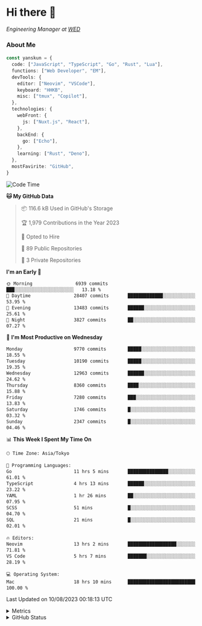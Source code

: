 # Hi there&nbsp;:wave:

<!-- ![Alt text](https://spotify-recently-played-readme.vercel.app/api?user=31kynbuubkiu3r4qh4hjuaglhfay) -->

_Engineering Manager at [WED](https://github.com/wedinc)_

### About Me

```ts
const yanskun = {
  code: ["JavaScript", "TypeScript", "Go", "Rust", "Lua"],
  functions: ["Web Developer", "EM"],
  devTools: {
    editor: ["Neovim", "VSCode"],
    keyboard: "HHKB",
    misc: ["tmux", "Copilot"],
  },
  technologies: {
    webFront: {
      js: ["Nuxt.js", "React"],
    },
    backEnd: {
      go: ["Echo"],
    },
    learning: ["Rust", "Deno"],
  },
  mostFavirite: "GitHub",
}
```

<!--START_SECTION:waka-->
![Code Time](http://img.shields.io/badge/Code%20Time-424%20hrs%2046%20mins-blue)

**🐱 My GitHub Data** 

> 📦 116.6 kB Used in GitHub's Storage 
 > 
> 🏆 1,979 Contributions in the Year 2023
 > 
> 💼 Opted to Hire
 > 
> 📜 89 Public Repositories 
 > 
> 🔑 3 Private Repositories 
 > 
**I'm an Early 🐤** 

```text
🌞 Morning                6939 commits        ███░░░░░░░░░░░░░░░░░░░░░░   13.18 % 
🌆 Daytime                28407 commits       █████████████░░░░░░░░░░░░   53.95 % 
🌃 Evening                13483 commits       ██████░░░░░░░░░░░░░░░░░░░   25.61 % 
🌙 Night                  3827 commits        ██░░░░░░░░░░░░░░░░░░░░░░░   07.27 % 
```
📅 **I'm Most Productive on Wednesday** 

```text
Monday                   9770 commits        █████░░░░░░░░░░░░░░░░░░░░   18.55 % 
Tuesday                  10190 commits       █████░░░░░░░░░░░░░░░░░░░░   19.35 % 
Wednesday                12963 commits       ██████░░░░░░░░░░░░░░░░░░░   24.62 % 
Thursday                 8360 commits        ████░░░░░░░░░░░░░░░░░░░░░   15.88 % 
Friday                   7280 commits        ███░░░░░░░░░░░░░░░░░░░░░░   13.83 % 
Saturday                 1746 commits        █░░░░░░░░░░░░░░░░░░░░░░░░   03.32 % 
Sunday                   2347 commits        █░░░░░░░░░░░░░░░░░░░░░░░░   04.46 % 
```


📊 **This Week I Spent My Time On** 

```text
🕑︎ Time Zone: Asia/Tokyo

💬 Programming Languages: 
Go                       11 hrs 5 mins       ███████████████░░░░░░░░░░   61.01 % 
TypeScript               4 hrs 13 mins       ██████░░░░░░░░░░░░░░░░░░░   23.22 % 
YAML                     1 hr 26 mins        ██░░░░░░░░░░░░░░░░░░░░░░░   07.95 % 
SCSS                     51 mins             █░░░░░░░░░░░░░░░░░░░░░░░░   04.70 % 
SQL                      21 mins             █░░░░░░░░░░░░░░░░░░░░░░░░   02.01 % 

🔥 Editors: 
Neovim                   13 hrs 2 mins       ██████████████████░░░░░░░   71.81 % 
VS Code                  5 hrs 7 mins        ███████░░░░░░░░░░░░░░░░░░   28.19 % 

💻 Operating System: 
Mac                      18 hrs 10 mins      █████████████████████████   100.00 % 
```


 Last Updated on 10/08/2023 00:18:13 UTC
<!--END_SECTION:waka-->

<details>
  <summary>Metrics</summary>
  <img src="https://github.com/yanskun/yanskun/blob/main/github-metrics.svg" alt="Metrics">
</details>

<details>
  <summary>GitHub Status</summary>
  <picture>
    <source media="(prefers-color-scheme: dark)" srcset="https://raw.githubusercontent.com/yanskun/yanskun/master/profile-summary-card-output/nord_dark/0-profile-details.svg">
   <img src="https://raw.githubusercontent.com/yanskun/yanskun/master/profile-summary-card-output/default/0-profile-details.svg">
  </picture>
  <br>
  <picture>
    <source media="(prefers-color-scheme: dark)" srcset="https://raw.githubusercontent.com/yanskun/yanskun/master/profile-summary-card-output/nord_dark/1-repos-per-language.svg">
   <img src="https://raw.githubusercontent.com/yanskun/yanskun/master/profile-summary-card-output/default/1-repos-per-language.svg">
  </picture>
  <picture>
    <source media="(prefers-color-scheme: dark)" srcset="https://raw.githubusercontent.com/yanskun/yanskun/master/profile-summary-card-output/nord_dark/2-most-commit-language.svg">
   <img src="https://raw.githubusercontent.com/yanskun/yanskun/master/profile-summary-card-output/default/2-most-commit-language.svg">
  </picture>
  <br>
  <picture>
    <source media="(prefers-color-scheme: dark)" srcset="https://raw.githubusercontent.com/yanskun/yanskun/master/profile-summary-card-output/nord_dark/3-stats.svg">
   <img src="https://raw.githubusercontent.com/yanskun/yanskun/master/profile-summary-card-output/default/3-stats.svg">
  </picture>
  <picture>
    <source media="(prefers-color-scheme: dark)" srcset="https://raw.githubusercontent.com/yanskun/yanskun/master/profile-summary-card-output/nord_dark/4-productive-time.svg">
   <img src="https://raw.githubusercontent.com/yanskun/yanskun/master/profile-summary-card-output/default/4-productive-time.svg">
  </picture>
</details>
